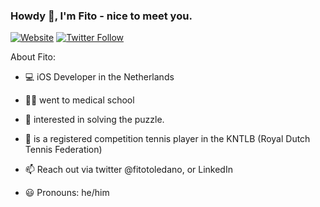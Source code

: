 ### Howdy 👋, I'm Fito - nice to meet you.

[![Website](https://img.shields.io/website?label=fitotoledano.com&style=for-the-badge&url=https%3A%2F%2Ffitotoledano.com)](https://fitotoledano.com/)
[![Twitter Follow](https://img.shields.io/twitter/follow/fitotoledano?color=1DA1F2&logo=twitter&style=for-the-badge)](https://twitter.com/intent/follow?original_referer=https%3A%2F%2Fgithub.com%2Fjlong5795&screen_name=fitotoledano)

About Fito:
- 💻 iOS Developer in the Netherlands
- 👨‍⚕️ went to medical school
- 🌱 interested in solving the puzzle.
- 🎾 is a registered competition tennis player in the KNTLB  (Royal Dutch Tennis Federation)

- 📫 Reach out via twitter @fitotoledano, or LinkedIn
- 😃 Pronouns: he/him

